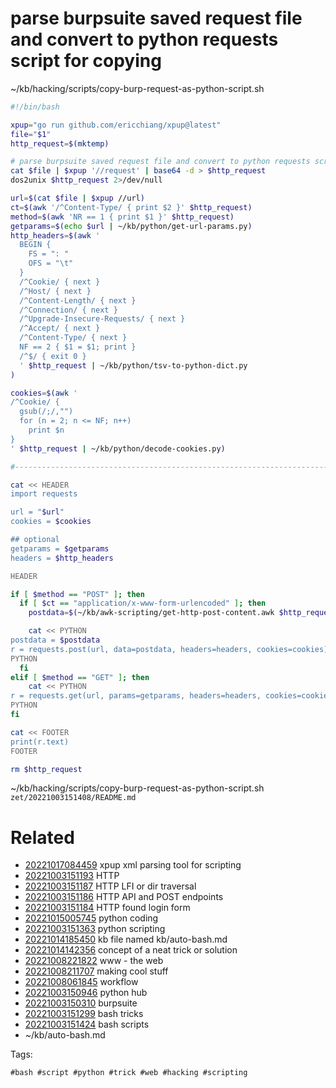 # parse burpsuite saved request file and convert to python requests script for copying
~/kb/hacking/scripts/copy-burp-request-as-python-script.sh
```bash
#!/bin/bash

xpup="go run github.com/ericchiang/xpup@latest"
file="$1"
http_request=$(mktemp)

# parse burpsuite saved request file and convert to python requests script for copying
cat $file | $xpup '//request' | base64 -d > $http_request
dos2unix $http_request 2>/dev/null

url=$(cat $file | $xpup //url)
ct=$(awk '/^Content-Type/ { print $2 }' $http_request)
method=$(awk 'NR == 1 { print $1 }' $http_request)
getparams=$(echo $url | ~/kb/python/get-url-params.py)
http_headers=$(awk '
  BEGIN {
    FS = ": "
    OFS = "\t"
  }
  /^Cookie/ { next }
  /^Host/ { next }
  /^Content-Length/ { next }
  /^Connection/ { next }
  /^Upgrade-Insecure-Requests/ { next }
  /^Accept/ { next }
  /^Content-Type/ { next }
  NF == 2 { $1 = $1; print }
  /^$/ { exit 0 }
  ' $http_request | ~/kb/python/tsv-to-python-dict.py
)

cookies=$(awk '
/^Cookie/ {
  gsub(/;/,"")
  for (n = 2; n <= NF; n++)
    print $n
}
' $http_request | ~/kb/python/decode-cookies.py)

#--------------------------------------------------------------------------------

cat << HEADER
import requests

url = "$url"
cookies = $cookies

## optional
getparams = $getparams
headers = $http_headers

HEADER

if [ $method == "POST" ]; then
  if [ $ct == "application/x-www-form-urlencoded" ]; then
    postdata=$(~/kb/awk-scripting/get-http-post-content.awk $http_request | ~/kb/python/decode-post-params.py)

    cat << PYTHON
postdata = $postdata
r = requests.post(url, data=postdata, headers=headers, cookies=cookies)
PYTHON
  fi
elif [ $method == "GET" ]; then
    cat << PYTHON
r = requests.get(url, params=getparams, headers=headers, cookies=cookies)
PYTHON
fi

cat << FOOTER
print(r.text)
FOOTER

rm $http_request
```

~/kb/hacking/scripts/copy-burp-request-as-python-script.sh
` zet/20221003151408/README.md `

# Related

- [20221017084459](/zet/20221017084459/README.md) xpup xml parsing tool for scripting
- [20221003151193](/zet/20221003151193/README.md) HTTP
- [20221003151187](/zet/20221003151187/README.md) HTTP LFI or dir traversal
- [20221003151186](/zet/20221003151186/README.md) HTTP API and POST endpoints
- [20221003151184](/zet/20221003151184/README.md) HTTP found login form
- [20221015005745](/zet/20221015005745/README.md) python coding
- [20221003151363](/zet/20221003151363/README.md) python scripting
- [20221014185450](/zet/20221014185450/README.md) kb file named kb/auto-bash.md
- [20221014142356](/zet/20221014142356/README.md) concept of a neat trick or solution
- [20221008221822](/zet/20221008221822/README.md) www - the web
- [20221008211707](/zet/20221008211707/README.md) making cool stuff
- [20221008061845](/zet/20221008061845/README.md) workflow
- [20221003150946](/zet/20221003150946/README.md) python hub
- [20221003150310](/zet/20221003150310/README.md) burpsuite
- [20221003151299](/zet/20221003151299/README.md) bash tricks
- [20221003151424](/zet/20221003151424/README.md) bash scripts
- ~/kb/auto-bash.md

Tags:

    #bash #script #python #trick #web #hacking #scripting
